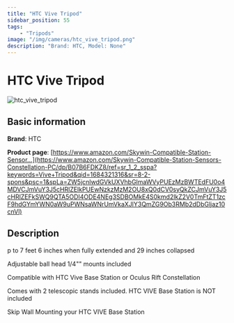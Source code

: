 ```yaml
---
title: "HTC Vive Tripod"
sidebar_position: 55
tags:
    - "Tripods"
image: "/img/cameras/htc_vive_tripod.png"
description: "Brand: HTC, Model: None"
---
```

# HTC Vive Tripod

![htc_vive_tripod](/img/cameras/htc_vive_tripod.png)

## Basic information

**Brand**: HTC

**Product page**: [https://www.amazon.com/Skywin-Compatible-Station-Sensor...](https://www.amazon.com/Skywin-Compatible-Station-Sensors-Constellation-PC/dp/B07B6FDKZ8/ref=sr_1_2_sspa?keywords=Vive+Tripod&qid=1684321316&sr=8-2-spons&psc=1&spLa=ZW5jcnlwdGVkUXVhbGlmaWVyPUEzMzBWTEdFU0o4MDVCJmVuY3J5cHRlZElkPUEwNzkzMzM2OU8xQ0dCV0syQkZCJmVuY3J5cHRlZEFkSWQ9QTA5ODI4ODE4NEg3SDBOMkE4S0kmd2lkZ2V0TmFtZT1zcF9hdGYmYWN0aW9uPWNsaWNrUmVkaXJlY3QmZG9Ob3RMb2dDbGljaz10cnVl)

## Description

p to 7 feet 6 inches when fully extended and 29 inches collapsed

 Adjustable ball head 1/4"" mounts included

 Compatible with HTC Vive Base Station or Oculus Rift Constellation

 Comes with 2 telescopic stands included\. HTC VIVE Base Station is NOT included

 Skip Wall Mounting your HTC VIVE Base Station

